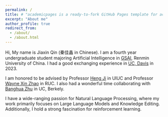```yaml
---
permalink: /
title: # "academicpages is a ready-to-fork GitHub Pages template for academic personal websites"
excerpt: "About me"
author_profile: true
redirect_from: 
  - /about/
  - /about.html
---
```


Hi, My name is Jiaxin Qin (秦佳鑫 in Chinese). I am a fourth year undergraduate student majoring Artificial Intelligence in [GSAI](http://ai.ruc.edu.cn/), Renmin University of China.  I had a good exchanging experience in [UC, Davis](https://www.ucdavis.edu/) in 2023.

I am honored  to be advised by  Professor [Heng Ji](http://blender.cs.illinois.edu/hengji.html) in UIUC and  Professor [Wayne Xin Zhao](https://scholar.google.com/citations?hl=zh-CN&user=JNhNacoAAAAJ) in RUC. I also had  a wonderful time collaborating with [Banghua Zhu](https://scholar.google.com/citations?hl=zh-CN&user=iyDxq0EAAAAJ) in UC, Berkely. 

I have a wide-ranging passion for Natural Language Processing, where my work primarily focuses on Large Language Models and Knowledge Editing. Additionally, I hold a strong fascination for reinforcement learning.









